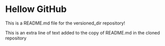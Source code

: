 

# Hellow GitHub 

This is a README.md file for the versioned_dir repository! 

This is an extra line of text added to the copy 
of README.md in the cloned repository
